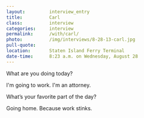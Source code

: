 ```yaml
---
layout:         interview_entry
title:          Carl
class:          interview
categories:     interview
permalink:      /with/carl/
photo:          /img/interviews/8-28-13-carl.jpg
pull-quote:
location:       Staten Island Ferry Terminal
date-time:      8:23 a.m. on Wednesday, August 28
---
```

<p class="question">What are you doing today?</p>
<p>I'm going to work. I'm an attorney.</p>

<p class="question">What’s your favorite part of the day?</p>
<p>Going home. Because work stinks.</p>